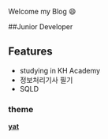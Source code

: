 Welcome my Blog :smile:

##Junior Developer

## Features
* studying in KH Academy
* 정보처리기사 필기
* SQLD


### theme
**[yat](https://github.com/jeffreytse/jekyll-theme-yat)**